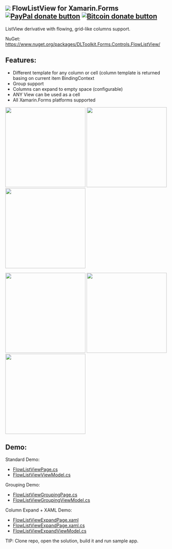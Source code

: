 ## ![](http://res.cloudinary.com/dqeaiomo8/image/upload/c_scale,w_50/v1444578527/DLToolkit/Forms-Controls-128.png) FlowListView for Xamarin.Forms [![PayPal donate button](http://img.shields.io/paypal/donate.png?color=green)](https://www.paypal.com/cgi-bin/webscr?cmd=_s-xclick&hosted_button_id=VPZ4KHKHXXHR2 "Donate to this project using Paypal") [![Bitcoin donate button](http://img.shields.io/bitcoin/donate.png?color=green)](https://blockchain.info/address/16CvewT3QyAc5ATTVNHQ2EomxLQPXxyKQ7 "Donate to this project using Bitcoin")

ListView derivative with flowing, grid-like columns support.

NuGet: https://www.nuget.org/packages/DLToolkit.Forms.Controls.FlowListView/

## Features: 
- Different template for any column or cell (column template is returned basing on current item BindingContext
- Group support
- Columns can expand to empty space (configurable)
- ANY View can be used as a cell
- All Xamarin.Forms platforms supported

<img src="https://raw.githubusercontent.com/daniel-luberda/DLToolkit.Forms.Controls/master/FlowListView/Screenshots/flowlistview1.png" width="250"/> <img src="https://raw.githubusercontent.com/daniel-luberda/DLToolkit.Forms.Controls/master/FlowListView/Screenshots/flowlistview3.png" width="250"/> <img src="https://raw.githubusercontent.com/daniel-luberda/DLToolkit.Forms.Controls/master/FlowListView/Screenshots/flowlistview4.png" width="250"/>

<img src="https://raw.githubusercontent.com/daniel-luberda/DLToolkit.Forms.Controls/master/FlowListView/Screenshots/flowlistview_ios1.png" width="250"/> <img src="https://raw.githubusercontent.com/daniel-luberda/DLToolkit.Forms.Controls/master/FlowListView/Screenshots/flowlistview_ios2.png" width="250"/> <img src="https://raw.githubusercontent.com/daniel-luberda/DLToolkit.Forms.Controls/master/FlowListView/Screenshots/flowlistview_ios3.png" width="250"/>

## Demo:

Standard Demo:

- [FlowListViewPage.cs](https://github.com/daniel-luberda/DLToolkit.Forms.Controls/blob/master/Examples/Pages/FlowListViewPage.cs)
- [FlowListViewViewModel.cs](https://github.com/daniel-luberda/DLToolkit.Forms.Controls/blob/master/Examples/ViewModels/FlowListViewViewModel.cs)

Grouping Demo:

- [FlowListViewGroupingPage.cs](https://github.com/daniel-luberda/DLToolkit.Forms.Controls/blob/master/Examples/Pages/FlowListViewGroupingPage.cs)
- [FlowListViewGroupingViewModel.cs](https://github.com/daniel-luberda/DLToolkit.Forms.Controls/blob/master/Examples/ViewModels/FlowListViewGroupingViewModel.cs)

Column Expand + XAML Demo:

- [FlowListViewExpandPage.xaml](https://github.com/daniel-luberda/DLToolkit.Forms.Controls/blob/master/Examples/Pages/FlowListViewExpandPage.xaml)
- [FlowListViewExpandPage.xaml.cs](https://github.com/daniel-luberda/DLToolkit.Forms.Controls/blob/master/Examples/Pages/FlowListViewExpandPage.xaml.cs)
- [FlowListViewExpandViewModel.cs](https://github.com/daniel-luberda/DLToolkit.Forms.Controls/blob/master/Examples/ViewModels/FlowListViewExpandViewModel.cs)

TIP: Clone repo, open the solution, build it and run sample app. 